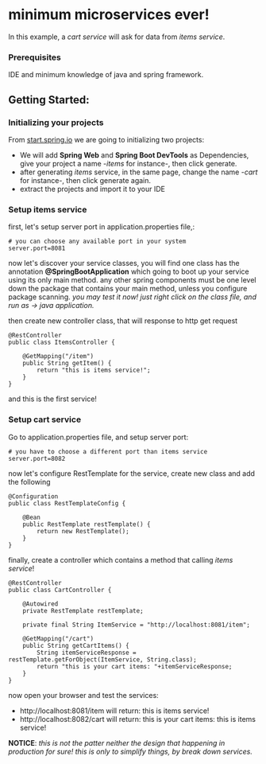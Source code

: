 # minimum microservices ever!

In this example, a *cart service* will ask for data from *items service*.


### Prerequisites

IDE and minimum knowledge of java and spring framework.


## Getting Started:

### Initializing your projects

From [start.spring.io](https://start.spring.io/) we are going to initializing two projects:
* We will add **Spring Web** and **Spring Boot DevTools** as Dependencies, give your project a name -*items* for instance-, then click generate.
* after generating *items* service, in the same page, change the name -*cart* for instance-, then click generate again.
* extract the projects and import it to your IDE

### Setup items service
first, let's setup server port in application.properties file,:

```
# you can choose any available port in your system
server.port=8081
```

now let's discover your service classes, you will find one class has the annotation **@SpringBootApplication** which going to boot up your service using its only main method.
any other spring components must be one level down the package that contains your main method, unless you configure package scanning.
*you may test it now! just right click on the class file, and run as -> java application.*

then create new controller class, that will response to http get request

```
@RestController
public class ItemsController {

	@GetMapping("/item")
	public String getItem() {
		return "this is items service!";
	}
}
```

and this is the first service!

### Setup cart service
Go to application.properties file, and setup server port:

```
# you have to choose a different port than items service
server.port=8082
```

now let's configure RestTemplate for the service, create new class and add the following

```
@Configuration
public class RestTemplateConfig {

	@Bean
	public RestTemplate restTemplate() {
		return new RestTemplate();
	}
}
```

finally, create a controller which contains a method that calling *items service*!

```
@RestController
public class CartController {

	@Autowired
	private RestTemplate restTemplate;

	private final String ItemService = "http://localhost:8081/item";

	@GetMapping("/cart")
	public String getCartItems() {
		String itemServiceResponse = restTemplate.getForObject(ItemService, String.class);
		return "this is your cart items: "+itemServiceResponse;
	}
}
```

now open your browser and test the services:
* http://localhost:8081/item will return: this is items service!
* http://localhost:8082/cart will return: this is your cart items: this is items service!





**NOTICE**: *this is not the patter neither the design that happening in production for sure! this is only to simplify things, by break down services.*

